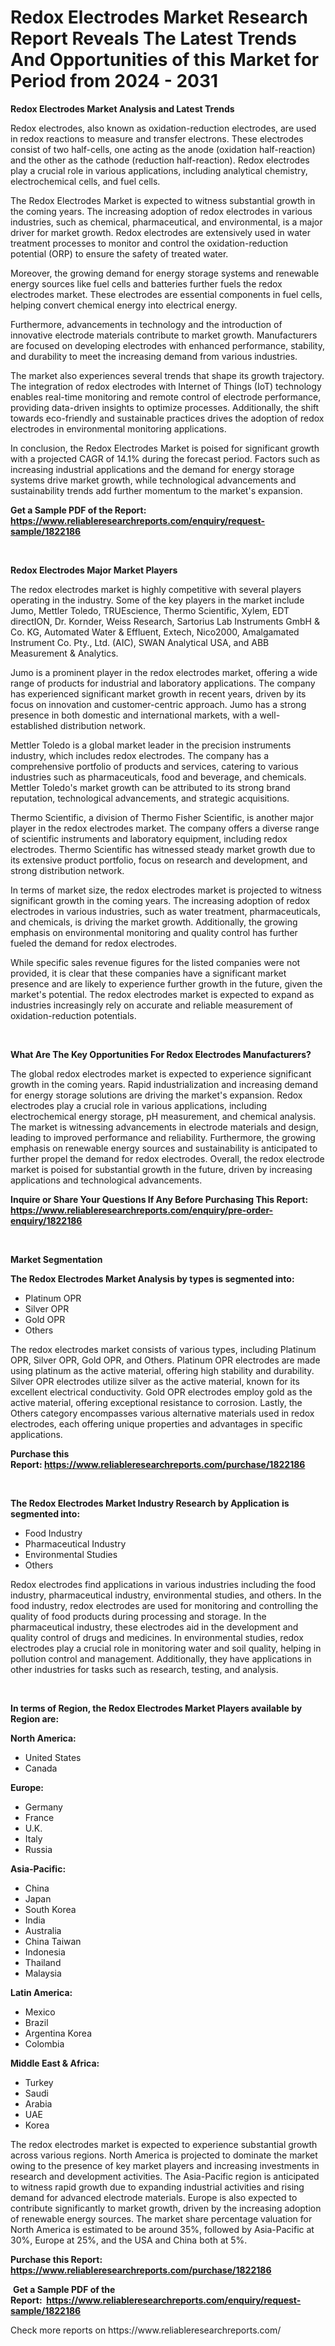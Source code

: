 <p><h1>Redox Electrodes Market Research Report Reveals The Latest Trends And Opportunities of this Market for Period from 2024 - 2031</h1></p><p><strong>Redox Electrodes Market Analysis and Latest Trends</strong></p>
<p><p>Redox electrodes, also known as oxidation-reduction electrodes, are used in redox reactions to measure and transfer electrons. These electrodes consist of two half-cells, one acting as the anode (oxidation half-reaction) and the other as the cathode (reduction half-reaction). Redox electrodes play a crucial role in various applications, including analytical chemistry, electrochemical cells, and fuel cells.</p><p>The Redox Electrodes Market is expected to witness substantial growth in the coming years. The increasing adoption of redox electrodes in various industries, such as chemical, pharmaceutical, and environmental, is a major driver for market growth. Redox electrodes are extensively used in water treatment processes to monitor and control the oxidation-reduction potential (ORP) to ensure the safety of treated water.</p><p>Moreover, the growing demand for energy storage systems and renewable energy sources like fuel cells and batteries further fuels the redox electrodes market. These electrodes are essential components in fuel cells, helping convert chemical energy into electrical energy.</p><p>Furthermore, advancements in technology and the introduction of innovative electrode materials contribute to market growth. Manufacturers are focused on developing electrodes with enhanced performance, stability, and durability to meet the increasing demand from various industries.</p><p>The market also experiences several trends that shape its growth trajectory. The integration of redox electrodes with Internet of Things (IoT) technology enables real-time monitoring and remote control of electrode performance, providing data-driven insights to optimize processes. Additionally, the shift towards eco-friendly and sustainable practices drives the adoption of redox electrodes in environmental monitoring applications.</p><p>In conclusion, the Redox Electrodes Market is poised for significant growth with a projected CAGR of 14.1% during the forecast period. Factors such as increasing industrial applications and the demand for energy storage systems drive market growth, while technological advancements and sustainability trends add further momentum to the market's expansion.</p></p>
<p><strong>Get a Sample PDF of the Report:&nbsp; <a href="https://www.reliableresearchreports.com/enquiry/request-sample/1822186">https://www.reliableresearchreports.com/enquiry/request-sample/1822186</a></strong></p>
<p>&nbsp;</p>
<p><strong>Redox Electrodes Major Market Players</strong></p>
<p><p>The redox electrodes market is highly competitive with several players operating in the industry. Some of the key players in the market include Jumo, Mettler Toledo, TRUEscience, Thermo Scientific, Xylem, EDT directION, Dr. Kornder, Weiss Research, Sartorius Lab Instruments GmbH & Co. KG, Automated Water & Effluent, Extech, Nico2000, Amalgamated Instrument Co. Pty., Ltd. (AIC), SWAN Analytical USA, and ABB Measurement & Analytics.</p><p>Jumo is a prominent player in the redox electrodes market, offering a wide range of products for industrial and laboratory applications. The company has experienced significant market growth in recent years, driven by its focus on innovation and customer-centric approach. Jumo has a strong presence in both domestic and international markets, with a well-established distribution network. </p><p>Mettler Toledo is a global market leader in the precision instruments industry, which includes redox electrodes. The company has a comprehensive portfolio of products and services, catering to various industries such as pharmaceuticals, food and beverage, and chemicals. Mettler Toledo's market growth can be attributed to its strong brand reputation, technological advancements, and strategic acquisitions.</p><p>Thermo Scientific, a division of Thermo Fisher Scientific, is another major player in the redox electrodes market. The company offers a diverse range of scientific instruments and laboratory equipment, including redox electrodes. Thermo Scientific has witnessed steady market growth due to its extensive product portfolio, focus on research and development, and strong distribution network.</p><p>In terms of market size, the redox electrodes market is projected to witness significant growth in the coming years. The increasing adoption of redox electrodes in various industries, such as water treatment, pharmaceuticals, and chemicals, is driving the market growth. Additionally, the growing emphasis on environmental monitoring and quality control has further fueled the demand for redox electrodes.</p><p>While specific sales revenue figures for the listed companies were not provided, it is clear that these companies have a significant market presence and are likely to experience further growth in the future, given the market's potential. The redox electrodes market is expected to expand as industries increasingly rely on accurate and reliable measurement of oxidation-reduction potentials.</p></p>
<p>&nbsp;</p>
<p><strong>What Are The Key Opportunities For Redox Electrodes Manufacturers?</strong></p>
<p><p>The global redox electrodes market is expected to experience significant growth in the coming years. Rapid industrialization and increasing demand for energy storage solutions are driving the market's expansion. Redox electrodes play a crucial role in various applications, including electrochemical energy storage, pH measurement, and chemical analysis. The market is witnessing advancements in electrode materials and design, leading to improved performance and reliability. Furthermore, the growing emphasis on renewable energy sources and sustainability is anticipated to further propel the demand for redox electrodes. Overall, the redox electrode market is poised for substantial growth in the future, driven by increasing applications and technological advancements.</p></p>
<p><strong>Inquire or Share Your Questions If Any Before Purchasing This Report: <a href="https://www.reliableresearchreports.com/enquiry/pre-order-enquiry/1822186">https://www.reliableresearchreports.com/enquiry/pre-order-enquiry/1822186</a></strong></p>
<p>&nbsp;</p>
<p><strong>Market Segmentation</strong></p>
<p><strong>The Redox Electrodes Market Analysis by types is segmented into:</strong></p>
<p><ul><li>Platinum OPR</li><li>Silver OPR</li><li>Gold OPR</li><li>Others</li></ul></p>
<p><p>The redox electrodes market consists of various types, including Platinum OPR, Silver OPR, Gold OPR, and Others. Platinum OPR electrodes are made using platinum as the active material, offering high stability and durability. Silver OPR electrodes utilize silver as the active material, known for its excellent electrical conductivity. Gold OPR electrodes employ gold as the active material, offering exceptional resistance to corrosion. Lastly, the Others category encompasses various alternative materials used in redox electrodes, each offering unique properties and advantages in specific applications.</p></p>
<p><strong>Purchase this Report:&nbsp;<a href="https://www.reliableresearchreports.com/purchase/1822186">https://www.reliableresearchreports.com/purchase/1822186</a></strong></p>
<p>&nbsp;</p>
<p><strong>The Redox Electrodes Market Industry Research by Application is segmented into:</strong></p>
<p><ul><li>Food Industry</li><li>Pharmaceutical Industry</li><li>Environmental Studies</li><li>Others</li></ul></p>
<p><p>Redox electrodes find applications in various industries including the food industry, pharmaceutical industry, environmental studies, and others. In the food industry, redox electrodes are used for monitoring and controlling the quality of food products during processing and storage. In the pharmaceutical industry, these electrodes aid in the development and quality control of drugs and medicines. In environmental studies, redox electrodes play a crucial role in monitoring water and soil quality, helping in pollution control and management. Additionally, they have applications in other industries for tasks such as research, testing, and analysis.</p></p>
<p>&nbsp;</p>
<p><strong>In terms of Region, the Redox Electrodes Market Players available by Region are:</strong></p>
<p>
    <p> <strong> North America: </strong>
        <ul>
            <li>United States</li>
            <li>Canada</li>
        </ul>
        </p> 
    <p> <strong> Europe: </strong>
        <ul>
            <li>Germany</li>
            <li>France</li>
            <li>U.K.</li>
            <li>Italy</li>
            <li>Russia</li>
        </ul>
        </p> 
    <p> <strong> Asia-Pacific: </strong>
        <ul>
            <li>China</li>
            <li>Japan</li>
            <li>South Korea</li>
            <li>India</li>
            <li>Australia</li>
            <li>China Taiwan</li>
            <li>Indonesia</li>
            <li>Thailand</li>
            <li>Malaysia</li>
        </ul>
        </p> 
    <p> <strong> Latin America: </strong>
        <ul>
            <li>Mexico</li>
            <li>Brazil</li>
            <li>Argentina Korea</li>
            <li>Colombia</li>
        </ul>
        </p> 
    <p> <strong> Middle East & Africa: </strong>
        <ul>
            <li>Turkey</li>
            <li>Saudi</li>
            <li>Arabia</li>
            <li>UAE</li>
            <li>Korea</li>
        </ul>
    </p>
    </p>
<p><p>The redox electrodes market is expected to experience substantial growth across various regions. North America is projected to dominate the market owing to the presence of key market players and increasing investments in research and development activities. The Asia-Pacific region is anticipated to witness rapid growth due to expanding industrial activities and rising demand for advanced electrode materials. Europe is also expected to contribute significantly to market growth, driven by the increasing adoption of renewable energy sources. The market share percentage valuation for North America is estimated to be around 35%, followed by Asia-Pacific at 30%, Europe at 25%, and the USA and China both at 5%.</p></p>
<p><strong>Purchase this Report: <a href="https://www.reliableresearchreports.com/purchase/1822186">https://www.reliableresearchreports.com/purchase/1822186</a></strong></p>
<p>&nbsp;<strong>Get a Sample PDF of the Report:&nbsp;&nbsp;<a href="https://www.reliableresearchreports.com/enquiry/request-sample/1822186">https://www.reliableresearchreports.com/enquiry/request-sample/1822186</a></strong></p>
<p><strong></strong></p>
<p>Check more reports on https://www.reliableresearchreports.com/</p>